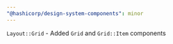 ```yaml
---
"@hashicorp/design-system-components": minor
---
```


`Layout::Grid` - Added `Grid` and `Grid::Item` components
